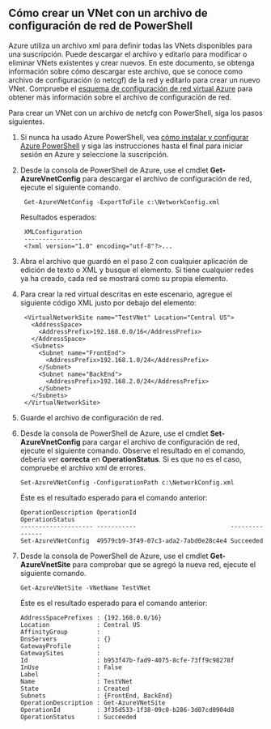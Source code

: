 ## <a name="how-to-create-a-vnet-using-a-network-config-file-from-powershell"></a>Cómo crear un VNet con un archivo de configuración de red de PowerShell

Azure utiliza un archivo xml para definir todas las VNets disponibles para una suscripción. Puede descargar el archivo y editarlo para modificar o eliminar VNets existentes y crear nuevos. En este documento, se obtenga información sobre cómo descargar este archivo, que se conoce como archivo de configuración (o netcgf) de la red y editarlo para crear un nuevo VNet. Compruebe el [esquema de configuración de red virtual Azure](https://msdn.microsoft.com/library/azure/jj157100.aspx) para obtener más información sobre el archivo de configuración de red.

Para crear un VNet con un archivo de netcfg con PowerShell, siga los pasos siguientes.

1. Si nunca ha usado Azure PowerShell, vea [cómo instalar y configurar Azure PowerShell](../articles/powershell-install-configure.md) y siga las instrucciones hasta el final para iniciar sesión en Azure y seleccione la suscripción.
2. Desde la consola de PowerShell de Azure, use el cmdlet **Get-AzureVnetConfig** para descargar el archivo de configuración de red, ejecute el siguiente comando. 

        Get-AzureVNetConfig -ExportToFile c:\NetworkConfig.xml

    Resultados esperados:

        XMLConfiguration                                                                                                     
        ----------------                                                                                                     
        <?xml version="1.0" encoding="utf-8"?>...  

3. Abra el archivo que guardó en el paso 2 con cualquier aplicación de edición de texto o XML y busque el **<VirtualNetworkSites>** elemento. Si tiene cualquier redes ya ha creado, cada red se mostrará como su propia **<VirtualNetworkSite>** elemento.
4. Para crear la red virtual descritas en este escenario, agregue el siguiente código XML justo por debajo del **<VirtualNetworkSites>** elemento:

        <VirtualNetworkSite name="TestVNet" Location="Central US">
          <AddressSpace>
            <AddressPrefix>192.168.0.0/16</AddressPrefix>
          </AddressSpace>
          <Subnets>
            <Subnet name="FrontEnd">
              <AddressPrefix>192.168.1.0/24</AddressPrefix>
            </Subnet>
            <Subnet name="BackEnd">
              <AddressPrefix>192.168.2.0/24</AddressPrefix>
            </Subnet>
          </Subnets>
        </VirtualNetworkSite>

9.  Guarde el archivo de configuración de red.
10. Desde la consola de PowerShell de Azure, use el cmdlet **Set-AzureVnetConfig** para cargar el archivo de configuración de red, ejecute el siguiente comando. Observe el resultado en el comando, debería ver **correcta** en **OperationStatus**. Si es que no es el caso, compruebe el archivo xml de errores.

        Set-AzureVNetConfig -ConfigurationPath c:\NetworkConfig.xml

    Éste es el resultado esperado para el comando anterior:

        OperationDescription OperationId                          OperationStatus
        -------------------- -----------                          ---------------
        Set-AzureVNetConfig  49579cb9-3f49-07c3-ada2-7abd0e28c4e4 Succeeded 
    
11. Desde la consola de PowerShell de Azure, use el cmdlet **Get-AzureVnetSite** para comprobar que se agregó la nueva red, ejecute el siguiente comando. 

        Get-AzureVNetSite -VNetName TestVNet

    Éste es el resultado esperado para el comando anterior:

        AddressSpacePrefixes : {192.168.0.0/16}
        Location             : Central US
        AffinityGroup        : 
        DnsServers           : {}
        GatewayProfile       : 
        GatewaySites         : 
        Id                   : b953f47b-fad9-4075-8cfe-73ff9c98278f
        InUse                : False
        Label                : 
        Name                 : TestVNet
        State                : Created
        Subnets              : {FrontEnd, BackEnd}
        OperationDescription : Get-AzureVNetSite
        OperationId          : 3f35d533-1f38-09c0-b286-3d07cd0904d8
        OperationStatus      : Succeeded